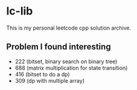 # lc-lib

This is my personal leetcode cpp solution archive.

## Problem I found interesting

- 222 (bitset, binary search on binary tree)
- 688 (matrix multiplication for state transition)
- 416 (bitset to do a dp)
- 309 (dp with multiple array)